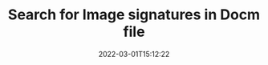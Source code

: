 ---
############################# Static ############################
layout: "auto-gen-signature"
date: 2022-03-01T15:12:22
draft: false
operation: Search
signaturetype: Image
fileformat: Docm
productName: Java
lang: en
productCode: java
otherformats: pdf doc docx docm dot dotm dotx odt ott rtf xls xlsx xlsm xlsb csv ods ots xltx xltm ppt pptx pps ppsx odp otp potx potm pptm ppsm
breadcrumb: Search Image signatures at Docm with Java

############################# Head ############################
head_title: "Search for Image signatures in Docm file in Java"
head_description: "Use Java for searching for Image signatures in Docm files using a few lines of code."

############################# Header ############################
title: "Search for Image signatures in Docm file"
description: "Java native API allows to search for Image signatures in already signed Docm files. Perform advanced e-signature search within your Docm documents using a few lines of code."
bg_image: "https://cms.admin.containerize.com/templates/aspose/App_Themes/V3/images/bg/header1.png"
bg_overlay: false
button:
    enable: true

############################# SubMenu ############################
submenu:
    enable: true

    left:
        img_alt: "GroupDocs.Signature for Java"
        image: "https://cms.admin.containerize.com/templates/groupdocs/images/product-logos/90x90-noborder/groupdocsature-java.png"
        product: "GroupDocs.Signature"
        platform: "Java"



############################# About ############################
about:
    enable: true
    title: "About GroupDocs.Signature for Java API"
    content: |
        [GroupDocs.Signature for Java](https://products.groupdocs.com/signature/java/) provides Java API for processing documents using various signature types such as texts, images, digital certificates, barcodes, QR-codes, stamps or metadata. Users can add, delete, update, verify or search electronic signatures within PDFs, MS Word documents, MS Excel workbooks, MS PowerPoint presentations, Adobe Photoshop files and various image formats, with additional support for customizing signatures properties as needed.
    

############################# Steps ############################
steps:
    enable: true
    title_left: "How to search for Image signatures in Docm"
    content_left: |
        [GroupDocs.Signature for Java](https://products.groupdocs.com/signature/java/) makes it easier for Java developers to search for Image signatures in Docm files from their applications by implementing a few easy steps.
        
        * Create a new instance of Signature class and pass source document path as a constructor parameter.
        * Instantiate the SearchOptions object according to your requirements and specify searching options.
        * Call Search method of Signature class instance and pass SearchOptions to it.
        * Process searching results accordingly to your demands.

    title_right: "System Requirements"
    content_right: |
        GroupDocs.Signature for Java are supported on all major platforms and operating systems. Before executing the code below, please make sure that you have the following prerequisites installed on your system.

        * Operating systems: Microsoft Windows, Linux, MacOS
        * Development environments: NetBeans, Intellij IDEA, Eclipse, etc.
        * Java runtime: J2SE 6.0 and above
        * Download the latest version of GroupDocs.Signature for Java from [Maven](https://repository.groupdocs.com/webapp/#/artifacts/browse/tree/General/repo/com/groupdocs/groupdocs-signature)
         
    code: |
        ```java    
                
        // Set up input Docm file
        String filePath = "input.docm";

        // Instantiate Signature for input file
        Signature signature = new Signature(filePath);

        //Create search options
        ImageSearchOptions options = new ImageSearchOptions();

        // set minimum size if needed 
        options.setMinContentSize(100);
        // set maximum image size if needed
        options.setMaxContentSize(2000);
        // return images for processing
        options.setReturnContent(true);
        // set up type of returned images
        options.setReturnContentType(FileType.PNG);

        // search for Image signatures in Docm document
        List<ImageSignature> signatures = signature.search(ImageSignature.class, options);

        // process signatures which were found 
        signatures.forEach(item -> System.out.println(item.toString()));

        ```

############################# Demos ############################
demos:
    enable: true
    title: "Search for Image electronic signatures Live Demo"
    content: |
       Search the document for various electronic signatures to Docm files right now by visiting the [GroupDocs.Signature App](https://products.groupdocs.app/signature/family) website.

        
############################# More Formats ############################
more_formats:
    enable: true
    title: "Search for other Image signatures using Java"
    content: |
        "Electronic signatures search in various documents. Find signatures from the one of popular file formats as shown below."
    format: 
           
       
back_to_top:
    enable: true
---